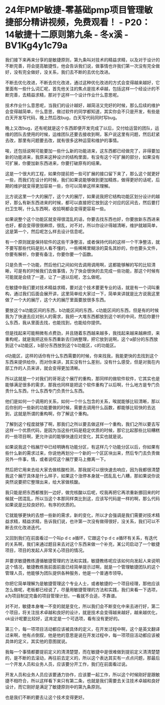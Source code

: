 # 24年PMP敏捷-零基础pmp项目管理敏捷部分精讲视频，免费观看！ - P20：14敏捷十二原则第九条 - 冬x溪 - BV1Kg4y1c79a

我们接下来再来分享的是敏捷原则，第九条叫对技术的精益求精，以及对于设计的不断完善，将会提高敏捷性，他会告诉我们说，做事情也许我们第一次没有完全做好，没有完全做好，没关系，我们去不断的去优化改进。

不断去优化改进，不断去优化改进，通过这种优化改进的方式会变得越来越好，它里面有一些什么词汇呢，首先他关注的焦点是技术卓越，包括这样一个经设计的不断完善，去精益求精，那对于这样一个设计作业什么意思呢。

技术作业什么意思呢，当我们的设计越好，越简洁又完好的时候，那么后续的维护会变得越简单，什么意思，做过软件的同学都知道，其实你会不只是开发，有些是白天开发写代码，晚上然后改bug，白天写代码同时写bug。

晚上又改bug，还有呢就是这个东西即便开发完成了以后，交付给运营的团队，运维的团队去使用的时候，运维团队还要去接收到啊，客户说这里有问题，然后赶紧去改，那里有问题要去改，就有很多这种运营和维护的事情。

唉，还包括说啊可能要加一些什么新的功能进来，这东西都已经做完了，非得要加新的功能进来，我原来这种设计的结构里面，有没有这个可扩展的部分，如果没有可扩展，你要加新东西进来，你要打破原有的结果。

这是一个很大的工程，如果你提前把一些可扩展的接口留下来了，那么这个就更好一些，而我们在设计的时候，我们如果说能够做到更加精炼，做得更好的话呢，后期的维护就变得更加容易一些，你可以简单这样来理解。

比方说这里一个大的展厅，这个大的展厅，如果说我把它结构功能区划分设计的越好，那么有新东西进来的时候，都可以直接把它放到这个对应的区间去，然后要打扫卫生啊，什么东西啊，收拾啊都会变得更容易一些。

如果说整个这个功能区就变得很混乱的话，你要去找东西也好，你要放新东西进来也好，都会变得很很麻烦，很乱，对不对，所以你设计得越清晰，维护就越简单，这是第一个，然后呢怎么样去设计信息呢。

有一个原则就是保持软件的这些干净整洁，或者保持代码的这样一个干净整洁，就不要写那些代码是别人看不懂的，一些稀稀里糊涂的莫名其妙的，你也要头文件，你要有解析，你要有备注，你要你要一个函数。

只是负责一个功能，然后他们之间如何去调用调用啊，这都能够解的写的比较清晰，可是有的时候我们去做事情，为了快会很快的去完成一些功能，那这个时候有可能就是会绕了一道，让了一道以后呢，怎么做呢。

在敏捷中我们要对技术精益求精，要对这个技术要更专业的话，就是有一个词叫重构，通过我们后面会展开讲，这里简单给大家过一下，简单来讲就是比方说我这里做了一个大的展厅，这个大的展厅里面要放很多东西。

要放这个a功能区间的东西，b功能区间的东西，c功能区间的东西，但是有的时候我为了快速去应对别人的需求，我把一大堆东西都放到这个听的中间，然后你要什么东西，我从里面去找，也能找到，也能给你提供。

但是找起来可能稍微有点费劲，并且随着东西越来越多，我找起来越来越麻烦，来重构呢，就是我把这些东西重新去归纳整理，把它放到说啊，这个a部分的东西放到这个a功能区，b部分东西放到这个b功能区，c的功能区。

d功能区，这样的话你有什么东西需要的时候，你来找我，我能更快的去找到这个东西来提供给你，而对你来讲，其实没有什么差别，没有什么感受，但是对我在内部工作的人员来讲，就会变得更加清晰。

所以这就是一个对我们的哥哥这个展厅的重构，那同样的做软件软件，它其实也是能够满足很多的需求，那我也同样是把这个软件重构了以后啊，什么地方是专门负责什么东西，什么东西专门负责什么东西。

他们是如何一个调用的关系，如何一个什么包含的关系，唉就能够比较清晰，那以后你别的一些新的功能要做的时候，需要去调用什么函数，都能够比较快的去达到，这就是所谓的重构啊，你了解这个重构。

了解到这个程度就够了啊，那我们之所以要去做这样一个重构，我们之所以要去写这样一个优质代码，是因为当这些代码是稳定优质的时候，那它比起那些比较糟糕的一些项目啊，更允许谈的能够快速应对变化，其实也就是说。

如果说我这个档展厅中已经明确有功能分区，有这样几个功能分区以后，你如果有些什么新的需求过来，你说他再划分一个新的一个区区块出来，然后专门去负责做另外一件事，情，或者说哎这个展厅要马上撤离一下。

然后把它用来去给大家去做核酸检测，那我就可以很快速去响应，因为我都很清楚我这个展厅具体是什么样子，如果这个涨停本身就一团乱乱七八糟，那如果说你说突然说要把它整理出来，给大家做核酸。

我只能是把东西都推到一边好，做完核酸以后呢，哎我再把它再浓重新挪回来的时候就一团混乱，所以当这个本那同样类比到这，应该写代码是一样的啊，那么代码如果说是比较良好的，有序的优质的。

它就能够更快的去想一些新的需求，新的变化，所以才会强调是我们需要对技术精益求精，精益求精，告诉我们说，也许第一次没有做得很好，没关系，我们可以不断去优化改进迭代。

又回到我们在前面看过一个叫p d c a循环，它跟这个p d c a循环有关系，有迭代的关系啊，我们来通过题目来去对这个东西来做一个补充，某公司启动了一个敏捷项目，项目的发起人非常关心项目的情况。

并要求敏捷教练遵循敏捷管理的方法和实践，敏捷教练呢应该如何向发起人来说明这个情况，敏捷教练我前面前面已经简单提示过啊，就是一个管理敏捷团队的这个管理人员，他能够为团队提供各种服务，他是一个普通市领导。

你把它简单理解为是敏捷管理这个专业人士，或者敏捷的一个项目经理，那他应该怎么做呢，老板都已经说了，尽量用敏捷管理的方法和实践，我们来看一下选项，a为项目制定完备的项目管理计划，一看就不合适，不靠谱。

对不对，敏捷本身唯一不变的就是变化，所以我们会不断变化中来去进行好，第二个项目，将关注技术卓越和良好的设计，就是技术会变得越来越好，越来越优化，ok设计呢要比较好，这肯定是一个可选项，看有没有更好的。

第三个，每一项项目活动都应该被具体的定义，在开发过程中啊，这个是英文翻译过来啊，他有点倒叙，他是他的意思是说在开发过程中，每一项项目活动都应该被具体的定义，其实他的意图就说。

我每一个事情都要提前定义的清清楚楚，而在敏捷中是很难做到提前定义清清楚楚的，是不断的去滚动，再往前去定义的，所以这个表达其实有一点点问题，那最后一个开发人员和业务人员，应该要分开工作，我们在前面看过说。

开发人员和业务人员应该要通力协作，应该要一起工作，所以这个时候刚好是跟敏捷不相符合，所以这样看下来只有第二条，也就是我们需要去关注技术卓越和良好设计，而它刚好是满足了敏捷原则中的第九条原则。

也是我们不断的要去让这个技术变得更好。